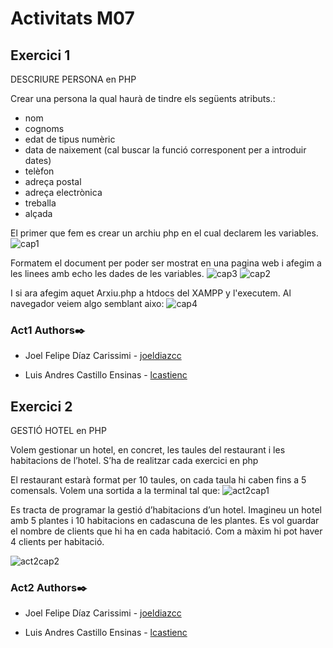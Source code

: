 # Activitats M07

## Exercici 1
DESCRIURE PERSONA en PHP
	
Crear una persona la qual haurà de tindre els següents atributs.:
- nom
- cognoms
- edat de tipus numèric
- data de naixement (cal buscar la funció corresponent per a introduir dates)
- telèfon
- adreça postal
- adreça electrònica
- treballa
- alçada

El primer que fem es crear un archiu php en el cual declarem les variables.
![cap1](https://user-images.githubusercontent.com/64970845/191341094-7270c1ca-8b1d-492a-a08b-a76dfbeba983.png)

Formatem el document per poder ser mostrat en una pagina web i afegim a les linees amb echo les dades de les variables.
![cap3](https://user-images.githubusercontent.com/64970845/191341550-47769616-9599-48f6-a69c-9fcb9dde25f6.png)
![cap2](https://user-images.githubusercontent.com/64970845/191341437-a4e23550-46c9-485d-9eb3-ca374b157e04.png)

I si ara afegim aquet Arxiu.php a htdocs del XAMPP y l'executem. 
Al navegador veiem algo semblant aixo:
![cap4](https://user-images.githubusercontent.com/64970845/191341880-0f3c5453-50d4-4fce-9a02-a813414b223d.png)


### Act1 Authors✒️

-   Joel Felipe Díaz Carissimi - [joeldiazcc](https://github.com/joeldiazcc)

-   Luis Andres Castillo Ensinas - [lcastienc](https://github.com/lcastienc)
## Exercici 2

GESTIÓ HOTEL en PHP
	
Volem gestionar un hotel, en concret, les taules del restaurant i les habitacions de l’hotel.
S’ha de realitzar cada exercici en php

El restaurant estarà format per 10 taules, on cada taula hi caben fins a 5 comensals. Volem una sortida a la terminal tal que:
![act2cap1](https://user-images.githubusercontent.com/64970845/191821082-2d2a5967-8c9a-473e-8b8b-8afe54d5222a.png)


Es tracta de programar la gestió d’habitacions d’un hotel. Imagineu un hotel amb 5 plantes i 10 habitacions en cadascuna de les plantes. Es vol guardar el nombre de clients que hi ha en cada habitació. Com a màxim hi pot haver 4 clients per habitació.

![act2cap2](https://user-images.githubusercontent.com/64970845/191821222-59cfdcfc-cef0-4549-b534-08e6f4d9a6ba.png)


### Act2 Authors✒️

-   Joel Felipe Díaz Carissimi - [joeldiazcc](https://github.com/joeldiazcc)

-   Luis Andres Castillo Ensinas - [lcastienc](https://github.com/lcastienc)
